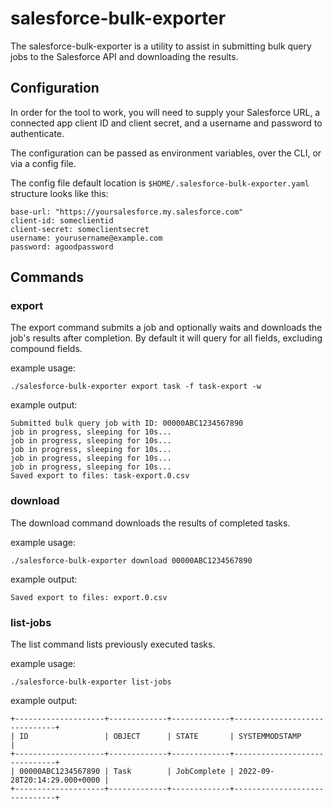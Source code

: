 # salesforce-bulk-exporter

The salesforce-bulk-exporter is a utility to assist in submitting bulk query
jobs to the Salesforce API and downloading the results. 


## Configuration

In order for the tool to work, you will need to supply your Salesforce URL, a
connected app client ID and client secret, and a username and password to
authenticate.

The configuration can be passed as environment variables, over the CLI, or via
a config file.

The config file default location is `$HOME/.salesforce-bulk-exporter.yaml`
structure looks like this:
```
base-url: "https://yoursalesforce.my.salesforce.com"
client-id: someclientid
client-secret: someclientsecret
username: yourusername@example.com
password: agoodpassword
```

## Commands

### export

The export command submits a job and optionally waits and downloads the job's
results after completion. By default it will query for all fields, excluding
compound fields.

example usage:
```
./salesforce-bulk-exporter export task -f task-export -w
```
example output:
```
Submitted bulk query job with ID: 00000ABC1234567890
job in progress, sleeping for 10s...
job in progress, sleeping for 10s...
job in progress, sleeping for 10s...
job in progress, sleeping for 10s...
job in progress, sleeping for 10s...
Saved export to files: task-export.0.csv
```

### download

The download command downloads the results of completed tasks.

example usage:
```
./salesforce-bulk-exporter download 00000ABC1234567890
```
example output:
```
Saved export to files: export.0.csv
```

### list-jobs

The list command lists previously executed tasks.

example usage:
```
./salesforce-bulk-exporter list-jobs
```
example output:
```
+--------------------+-------------+-------------+------------------------------+
| ID                 | OBJECT      | STATE       | SYSTEMMODSTAMP               |
+--------------------+-------------+-------------+------------------------------+
| 00000ABC1234567890 | Task        | JobComplete | 2022-09-28T20:14:29.000+0000 |
+--------------------+-------------+-------------+------------------------------+
```

